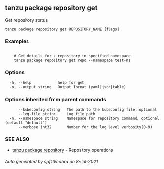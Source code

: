## tanzu package repository get

Get repository status

```
tanzu package repository get REPOSITORY_NAME [flags]
```

### Examples

```

    # Get details for a repository in specified namespace 	
    tanzu package repository get repo --namespace test-ns
```

### Options

```
  -h, --help            help for get
  -o, --output string   Output format (yaml|json|table)
```

### Options inherited from parent commands

```
      --kubeconfig string   The path to the kubeconfig file, optional
      --log-file string     Log file path
  -n, --namespace string    Namespace for repository command, optional (default "default")
      --verbose int32       Number for the log level verbosity(0-9)
```

### SEE ALSO

* [tanzu package repository](tanzu_package_repository.md)	 - Repository operations

###### Auto generated by spf13/cobra on 8-Jul-2021
